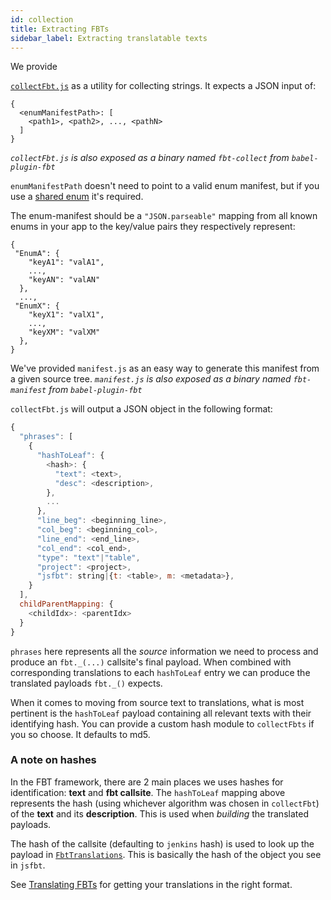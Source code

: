 ```yaml
---
id: collection
title: Extracting FBTs
sidebar_label: Extracting translatable texts
---
```


We provide

[`collectFbt.js`](https://github.com/facebook/fbt/blob/main/packages/babel-plugin-fbt/src/bin/collectFbt.js)
as a utility for collecting strings. It expects a JSON input of:

```
{
  <enumManifestPath>: [
    <path1>, <path2>, ..., <pathN>
  ]
}
```

_`collectFbt.js` is also exposed as a binary named `fbt-collect` from `babel-plugin-fbt`_

`enumManifestPath` doesn't need to point to a valid enum manifest, but if you use a [shared enum](enums#shared-enums) it's required.

The enum-manifest should be a `"JSON.parseable"` mapping from all known enums in your app to the key/value pairs they respectively represent:

```
{
 "EnumA": {
    "keyA1": "valA1",
    ...,
    "keyAN": "valAN"
  },
  ...,
 "EnumX": {
    "keyX1": "valX1",
    ...,
    "keyXM": "valXM"
  },
}
```

We've provided `manifest.js` as an easy way to generate this manifest from a given source tree.
_`manifest.js` is also exposed as a binary named `fbt-manifest` from `babel-plugin-fbt`_

`collectFbt.js` will output a JSON object in the following format:

```js
{
  "phrases": [
    {
      "hashToLeaf": {
        <hash>: {
          "text": <text>,
          "desc": <description>,
        },
        ...
      },
      "line_beg": <beginning_line>,
      "col_beg": <beginning_col>,
      "line_end": <end_line>,
      "col_end": <col_end>,
      "type": "text"|"table",
      "project": <project>,
      "jsfbt": string|{t: <table>, m: <metadata>},
    }
  ],
  childParentMapping: {
    <childIdx>: <parentIdx>
  }
}
```

`phrases` here represents all the _source_ information we need to
process and produce an `fbt._(...)` callsite's final payload. When
combined with corresponding translations to each `hashToLeaf` entry we
can produce the translated payloads `fbt._()` expects.

When it comes to moving from source text to translations, what is most
pertinent is the `hashToLeaf` payload containing all relevant texts
with their identifying hash. You can provide a custom hash module to
`collectFbts` if you so choose. It defaults to md5.

### A note on hashes

In the FBT framework, there are 2 main places we uses hashes for
identification: **text** and **fbt callsite**. The `hashToLeaf` mapping
above represents the hash (using whichever algorithm was chosen in
`collectFbt`) of the **text** and its **description**. This is used
when _building_ the translated payloads.

The hash of the callsite (defaulting to `jenkins` hash) is used to
look up the payload in
[`FbtTranslations`](https://github.com/facebook/fbt/blob/main/runtime/FbtTranslations.js).
This is basically the hash of the object you see in `jsfbt`.

See [Translating FBTs](translating) for getting your translations in
the right format.
